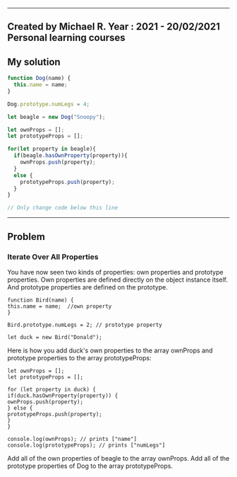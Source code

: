 ------
Created by Michael R. Year : 2021 - 20/02/2021 Personal learning courses
------

## My solution

```javascript
function Dog(name) {
  this.name = name;
}

Dog.prototype.numLegs = 4;

let beagle = new Dog("Snoopy");

let ownProps = [];
let prototypeProps = [];

for(let property in beagle){
  if(beagle.hasOwnProperty(property)){
    ownProps.push(property);
  }
  else {
    prototypeProps.push(property);
  }
}

// Only change code below this line
```
---

## Problem
### Iterate Over All Properties
You have now seen two kinds of properties: own properties and prototype properties. Own properties are defined directly on the object instance itself. And prototype properties are defined on the prototype.
```
function Bird(name) {
this.name = name;  //own property
}

Bird.prototype.numLegs = 2; // prototype property

let duck = new Bird("Donald");
```
Here is how you add duck's own properties to the array ownProps and prototype properties to the array prototypeProps:
```
let ownProps = [];
let prototypeProps = [];

for (let property in duck) {
if(duck.hasOwnProperty(property)) {
ownProps.push(property);
} else {
prototypeProps.push(property);
}
}

console.log(ownProps); // prints ["name"]
console.log(prototypeProps); // prints ["numLegs"]
```
Add all of the own properties of beagle to the array ownProps. Add all of the prototype properties of Dog to the array prototypeProps.

